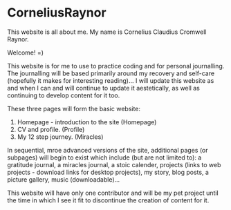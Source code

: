 # CorneliusRaynor
This website is all about me. My name is Cornelius Claudius Cromwell Raynor. 

Welcome! =)

This website is for me to use to practice coding and for personal journalling. The journalling will be based primarily around my recovery and self-care (hopefully it makes for interesting reading)... I will update this website as and when I can and will continue to update it aestetically, as well as continuing to develop content for it too.

These three pages will form the basic website:

1. Homepage - introduction to the site (Homepage)
2. CV and profile. (Profile)
3. My 12 step journey. (Miracles)

In sequential, mroe advanced versions of the site, additional pages (or subpages) will begin to exist which include (but are not limited to): a gratitude journal, a miracles journal, a stoic calender, projects (links to web projects - download links for desktop projects), my story, blog posts, a picture gallery, music (downloadable)...

This website will have only one contributor and will be my pet project until the time in which I see it fit to discontinue the creation of content for it.
